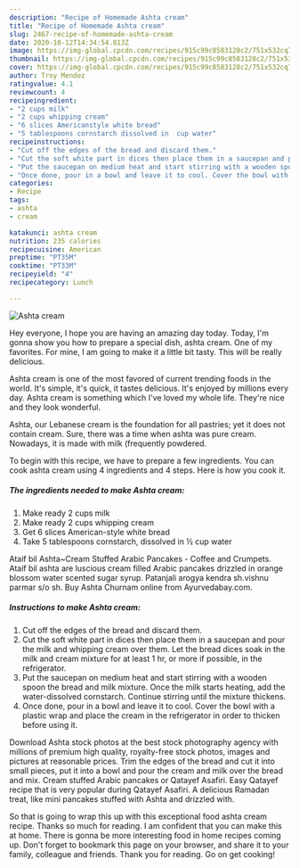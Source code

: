 ```yaml
---
description: "Recipe of Homemade Ashta cream"
title: "Recipe of Homemade Ashta cream"
slug: 2467-recipe-of-homemade-ashta-cream
date: 2020-10-12T14:34:54.813Z
image: https://img-global.cpcdn.com/recipes/915c99c8583128c2/751x532cq70/ashta-cream-recipe-main-photo.jpg
thumbnail: https://img-global.cpcdn.com/recipes/915c99c8583128c2/751x532cq70/ashta-cream-recipe-main-photo.jpg
cover: https://img-global.cpcdn.com/recipes/915c99c8583128c2/751x532cq70/ashta-cream-recipe-main-photo.jpg
author: Troy Mendez
ratingvalue: 4.1
reviewcount: 4
recipeingredient:
- "2 cups milk"
- "2 cups whipping cream"
- "6 slices Americanstyle white bread"
- "5 tablespoons cornstarch dissolved in  cup water"
recipeinstructions:
- "Cut off the edges of the bread and discard them."
- "Cut the soft white part in dices then place them in a saucepan and pour the milk and whipping cream over them. Let the bread dices soak in the milk and cream mixture for at least 1 hr, or more if possible, in the refrigerator."
- "Put the saucepan on medium heat and start stirring with a wooden spoon the bread and milk mixture. Once the milk starts heating, add the water-dissolved cornstarch. Continue stirring until the mixture thickens."
- "Once done, pour in a bowl and leave it to cool. Cover the bowl with a plastic wrap and place the cream in the refrigerator in order to thicken before using it."
categories:
- Recipe
tags:
- ashta
- cream

katakunci: ashta cream 
nutrition: 235 calories
recipecuisine: American
preptime: "PT35M"
cooktime: "PT33M"
recipeyield: "4"
recipecategory: Lunch

---
```



![Ashta cream](https://img-global.cpcdn.com/recipes/915c99c8583128c2/751x532cq70/ashta-cream-recipe-main-photo.jpg)

Hey everyone, I hope you are having an amazing day today. Today, I'm gonna show you how to prepare a special dish, ashta cream. One of my favorites. For mine, I am going to make it a little bit tasty. This will be really delicious.

Ashta cream is one of the most favored of current trending foods in the world. It's simple, it's quick, it tastes delicious. It's enjoyed by millions every day. Ashta cream is something which I've loved my whole life. They're nice and they look wonderful.

Ashta, our Lebanese cream is the foundation for all pastries; yet it does not contain cream. Sure, there was a time when ashta was pure cream. Nowadays, it is made with milk (frequently powdered.


To begin with this recipe, we have to prepare a few ingredients. You can cook ashta cream using 4 ingredients and 4 steps. Here is how you cook it.

<!--inarticleads1-->

##### The ingredients needed to make Ashta cream:

1. Make ready 2 cups milk
1. Make ready 2 cups whipping cream
1. Get 6 slices American-style white bread
1. Take 5 tablespoons cornstarch, dissolved in ½ cup water


Ataif bil Ashta~Cream Stuffed Arabic Pancakes - Coffee and Crumpets. Ataif bil ashta are luscious cream filled Arabic pancakes drizzled in orange blossom water scented sugar syrup. Patanjali arogya kendra sh.vishnu parmar s/o sh. Buy Ashta Churnam online from Ayurvedabay.com. 

<!--inarticleads2-->

##### Instructions to make Ashta cream:

1. Cut off the edges of the bread and discard them.
1. Cut the soft white part in dices then place them in a saucepan and pour the milk and whipping cream over them. Let the bread dices soak in the milk and cream mixture for at least 1 hr, or more if possible, in the refrigerator.
1. Put the saucepan on medium heat and start stirring with a wooden spoon the bread and milk mixture. Once the milk starts heating, add the water-dissolved cornstarch. Continue stirring until the mixture thickens.
1. Once done, pour in a bowl and leave it to cool. Cover the bowl with a plastic wrap and place the cream in the refrigerator in order to thicken before using it.


Download Ashta stock photos at the best stock photography agency with millions of premium high quality, royalty-free stock photos, images and pictures at reasonable prices. Trim the edges of the bread and cut it into small pieces, put it into a bowl and pour the cream and milk over the bread and mix. Cream stuffed Arabic pancakes or Qatayef Asafiri. Easy Qatayef recipe that is very popular during Qatayef Asafiri. A delicious Ramadan treat, like mini pancakes stuffed with Ashta and drizzled with. 

So that is going to wrap this up with this exceptional food ashta cream recipe. Thanks so much for reading. I am confident that you can make this at home. There is gonna be more interesting food in home recipes coming up. Don't forget to bookmark this page on your browser, and share it to your family, colleague and friends. Thank you for reading. Go on get cooking!
